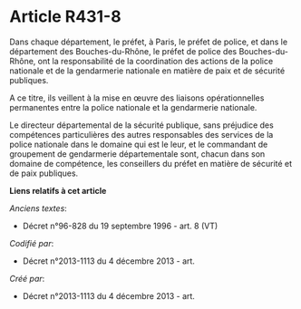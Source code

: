 # Article R431-8

Dans chaque département, le préfet, à Paris, le préfet de police, et dans le département des Bouches-du-Rhône, le préfet de
police des Bouches-du-Rhône, ont la responsabilité de la coordination des actions de la police nationale et de la gendarmerie
nationale en matière de paix et de sécurité publiques.

A ce titre, ils veillent à la mise en œuvre des liaisons opérationnelles permanentes entre la police nationale et la
gendarmerie nationale.

Le directeur départemental de la sécurité publique, sans préjudice des compétences particulières des autres responsables des
services de la police nationale dans le domaine qui est le leur, et le commandant de groupement de gendarmerie départementale
sont, chacun dans son domaine de compétence, les conseillers du préfet en matière de sécurité et de paix publiques.

**Liens relatifs à cet article**

_Anciens textes_:

  - Décret n°96-828 du 19 septembre 1996 - art. 8 (VT)

_Codifié par_:

  - Décret n°2013-1113 du 4 décembre 2013 - art.

_Créé par_:

  - Décret n°2013-1113 du 4 décembre 2013 - art.

